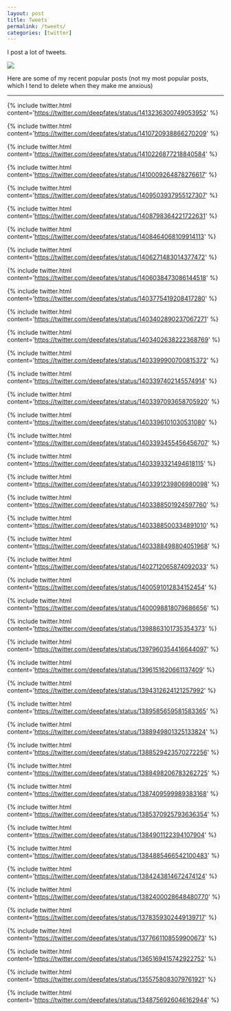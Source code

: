 ```yaml
---
layout: post
title: Tweets
permalink: /tweets/
categories: [twitter]
---
```


I post a lot of tweets.

![](../images/bird.jpg)

Here are some of my recent popular posts (not my most popular posts, which I tend to delete when they make me anxious)

___


{% include twitter.html content='<a href="https://twitter.com/deepfates/status/1413236300749053952">https://twitter.com/deepfates/status/1413236300749053952</a>' %}

{% include twitter.html content='<a href="https://twitter.com/deepfates/status/1410720938866270209">https://twitter.com/deepfates/status/1410720938866270209</a>' %}

{% include twitter.html content='<a href="https://twitter.com/deepfates/status/1410226877218840584">https://twitter.com/deepfates/status/1410226877218840584</a>' %}

{% include twitter.html content='<a href="https://twitter.com/deepfates/status/1410009264878276617">https://twitter.com/deepfates/status/1410009264878276617</a>' %}

{% include twitter.html content='<a href="https://twitter.com/deepfates/status/1409503937955127307">https://twitter.com/deepfates/status/1409503937955127307</a>' %}

{% include twitter.html content='<a href="https://twitter.com/deepfates/status/1408798364221722631">https://twitter.com/deepfates/status/1408798364221722631</a>' %}

{% include twitter.html content='<a href="https://twitter.com/deepfates/status/1408464068109914113">https://twitter.com/deepfates/status/1408464068109914113</a>' %}

{% include twitter.html content='<a href="https://twitter.com/deepfates/status/1406271483014377472">https://twitter.com/deepfates/status/1406271483014377472</a>' %}

{% include twitter.html content='<a href="https://twitter.com/deepfates/status/1406038473086144518">https://twitter.com/deepfates/status/1406038473086144518</a>' %}

{% include twitter.html content='<a href="https://twitter.com/deepfates/status/1403775419208417280">https://twitter.com/deepfates/status/1403775419208417280</a>' %}

{% include twitter.html content='<a href="https://twitter.com/deepfates/status/1403402890237067271">https://twitter.com/deepfates/status/1403402890237067271</a>' %}

{% include twitter.html content='<a href="https://twitter.com/deepfates/status/1403402638222368769">https://twitter.com/deepfates/status/1403402638222368769</a>' %}

{% include twitter.html content='<a href="https://twitter.com/deepfates/status/1403399900700815372">https://twitter.com/deepfates/status/1403399900700815372</a>' %}

{% include twitter.html content='<a href="https://twitter.com/deepfates/status/1403397402145574914">https://twitter.com/deepfates/status/1403397402145574914</a>' %}

{% include twitter.html content='<a href="https://twitter.com/deepfates/status/1403397093658705920">https://twitter.com/deepfates/status/1403397093658705920</a>' %}

{% include twitter.html content='<a href="https://twitter.com/deepfates/status/1403396101030531080">https://twitter.com/deepfates/status/1403396101030531080</a>' %}

{% include twitter.html content='<a href="https://twitter.com/deepfates/status/1403393455456456707">https://twitter.com/deepfates/status/1403393455456456707</a>' %}

{% include twitter.html content='<a href="https://twitter.com/deepfates/status/1403393321494618115">https://twitter.com/deepfates/status/1403393321494618115</a>' %}

{% include twitter.html content='<a href="https://twitter.com/deepfates/status/1403391239806980098">https://twitter.com/deepfates/status/1403391239806980098</a>' %}

{% include twitter.html content='<a href="https://twitter.com/deepfates/status/1403388501924597760">https://twitter.com/deepfates/status/1403388501924597760</a>' %}

{% include twitter.html content='<a href="https://twitter.com/deepfates/status/1403388500334891010">https://twitter.com/deepfates/status/1403388500334891010</a>' %}

{% include twitter.html content='<a href="https://twitter.com/deepfates/status/1403388498804051968">https://twitter.com/deepfates/status/1403388498804051968</a>' %}

{% include twitter.html content='<a href="https://twitter.com/deepfates/status/1402712065874092033">https://twitter.com/deepfates/status/1402712065874092033</a>' %}

{% include twitter.html content='<a href="https://twitter.com/deepfates/status/1400591012834152454">https://twitter.com/deepfates/status/1400591012834152454</a>' %}

{% include twitter.html content='<a href="https://twitter.com/deepfates/status/1400098818079686656">https://twitter.com/deepfates/status/1400098818079686656</a>' %}

{% include twitter.html content='<a href="https://twitter.com/deepfates/status/1398863101735354373">https://twitter.com/deepfates/status/1398863101735354373</a>' %}

{% include twitter.html content='<a href="https://twitter.com/deepfates/status/1397960354416644097">https://twitter.com/deepfates/status/1397960354416644097</a>' %}

{% include twitter.html content='<a href="https://twitter.com/deepfates/status/1396151620661137409">https://twitter.com/deepfates/status/1396151620661137409</a>' %}

{% include twitter.html content='<a href="https://twitter.com/deepfates/status/1394312624121257992">https://twitter.com/deepfates/status/1394312624121257992</a>' %}

{% include twitter.html content='<a href="https://twitter.com/deepfates/status/1389585659581583365">https://twitter.com/deepfates/status/1389585659581583365</a>' %}

{% include twitter.html content='<a href="https://twitter.com/deepfates/status/1388949801325133824">https://twitter.com/deepfates/status/1388949801325133824</a>' %}

{% include twitter.html content='<a href="https://twitter.com/deepfates/status/1388529423570272256">https://twitter.com/deepfates/status/1388529423570272256</a>' %}

{% include twitter.html content='<a href="https://twitter.com/deepfates/status/1388498206783262725">https://twitter.com/deepfates/status/1388498206783262725</a>' %}

{% include twitter.html content='<a href="https://twitter.com/deepfates/status/1387409599989383168">https://twitter.com/deepfates/status/1387409599989383168</a>' %}

{% include twitter.html content='<a href="https://twitter.com/deepfates/status/1385370925793636354">https://twitter.com/deepfates/status/1385370925793636354</a>' %}

{% include twitter.html content='<a href="https://twitter.com/deepfates/status/1384901122394107904">https://twitter.com/deepfates/status/1384901122394107904</a>' %}

{% include twitter.html content='<a href="https://twitter.com/deepfates/status/1384885466542100483">https://twitter.com/deepfates/status/1384885466542100483</a>' %}

{% include twitter.html content='<a href="https://twitter.com/deepfates/status/1384243814672474124">https://twitter.com/deepfates/status/1384243814672474124</a>' %}

{% include twitter.html content='<a href="https://twitter.com/deepfates/status/1382400028648480770">https://twitter.com/deepfates/status/1382400028648480770</a>' %}

{% include twitter.html content='<a href="https://twitter.com/deepfates/status/1378359302449139717">https://twitter.com/deepfates/status/1378359302449139717</a>' %}

{% include twitter.html content='<a href="https://twitter.com/deepfates/status/1377661108559900673">https://twitter.com/deepfates/status/1377661108559900673</a>' %}

{% include twitter.html content='<a href="https://twitter.com/deepfates/status/1365169415742922752">https://twitter.com/deepfates/status/1365169415742922752</a>' %}

{% include twitter.html content='<a href="https://twitter.com/deepfates/status/1355758083079761921">https://twitter.com/deepfates/status/1355758083079761921</a>' %}

{% include twitter.html content='<a href="https://twitter.com/deepfates/status/1348756926046162944">https://twitter.com/deepfates/status/1348756926046162944</a>' %}

